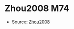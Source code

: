 <a name="material" />

# Zhou2008 M74
<script type="application/ld+json">
  {
    "@context": "https://schema.org/",
    "@type": "ChemicalSubstance",
    "http://purl.org/dc/terms/conformsTo":
      {
        "@type": "CreativeWork",
        "@id": "https://bioschemas.org/profiles/ChemicalSubstance/0.4-RELEASE/"
      },
    "@id": "https://egonw.github.io/nanowiki/nanowiki286.html#material",
    "name": "Zhou2008 M74",
    "sameAs": "http://127.0.0.1/mediawiki/index.php/Special:URIResolver/Zhou2008_M74"
  }
</script>


* Source: [Zhou2008](http://127.0.0.1/mediawiki/index.php/Special:URIResolver/Zhou2008)
